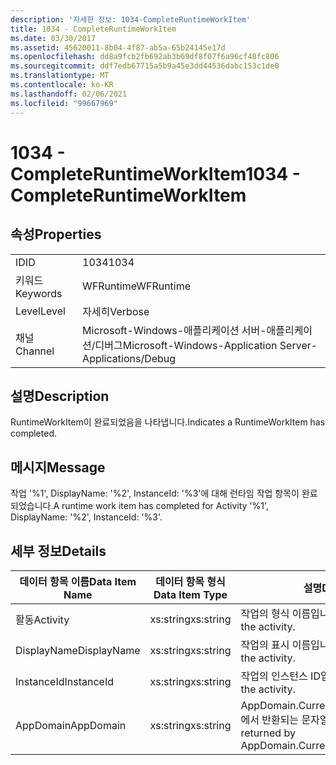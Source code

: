 ```yaml
---
description: '자세한 정보: 1034-CompleteRuntimeWorkItem'
title: 1034 - CompleteRuntimeWorkItem
ms.date: 03/30/2017
ms.assetid: 45620011-8b04-4f87-ab5a-65b24145e17d
ms.openlocfilehash: dd8a9fcb2fb692ab3b69df8f07f6a96cf48fc806
ms.sourcegitcommit: ddf7edb67715a5b9a45e3dd44536dabc153c1de0
ms.translationtype: MT
ms.contentlocale: ko-KR
ms.lasthandoff: 02/06/2021
ms.locfileid: "99667969"
---
```

# <a name="1034---completeruntimeworkitem"></a><span data-ttu-id="0535a-103">1034 - CompleteRuntimeWorkItem</span><span class="sxs-lookup"><span data-stu-id="0535a-103">1034 - CompleteRuntimeWorkItem</span></span>

## <a name="properties"></a><span data-ttu-id="0535a-104">속성</span><span class="sxs-lookup"><span data-stu-id="0535a-104">Properties</span></span>  
  
|||  
|-|-|  
|<span data-ttu-id="0535a-105">ID</span><span class="sxs-lookup"><span data-stu-id="0535a-105">ID</span></span>|<span data-ttu-id="0535a-106">1034</span><span class="sxs-lookup"><span data-stu-id="0535a-106">1034</span></span>|  
|<span data-ttu-id="0535a-107">키워드</span><span class="sxs-lookup"><span data-stu-id="0535a-107">Keywords</span></span>|<span data-ttu-id="0535a-108">WFRuntime</span><span class="sxs-lookup"><span data-stu-id="0535a-108">WFRuntime</span></span>|  
|<span data-ttu-id="0535a-109">Level</span><span class="sxs-lookup"><span data-stu-id="0535a-109">Level</span></span>|<span data-ttu-id="0535a-110">자세히</span><span class="sxs-lookup"><span data-stu-id="0535a-110">Verbose</span></span>|  
|<span data-ttu-id="0535a-111">채널</span><span class="sxs-lookup"><span data-stu-id="0535a-111">Channel</span></span>|<span data-ttu-id="0535a-112">Microsoft-Windows-애플리케이션 서버-애플리케이션/디버그</span><span class="sxs-lookup"><span data-stu-id="0535a-112">Microsoft-Windows-Application Server-Applications/Debug</span></span>|  
  
## <a name="description"></a><span data-ttu-id="0535a-113">설명</span><span class="sxs-lookup"><span data-stu-id="0535a-113">Description</span></span>  

 <span data-ttu-id="0535a-114">RuntimeWorkItem이 완료되었음을 나타냅니다.</span><span class="sxs-lookup"><span data-stu-id="0535a-114">Indicates a RuntimeWorkItem has completed.</span></span>  
  
## <a name="message"></a><span data-ttu-id="0535a-115">메시지</span><span class="sxs-lookup"><span data-stu-id="0535a-115">Message</span></span>  

 <span data-ttu-id="0535a-116">작업 '%1', DisplayName: '%2', InstanceId: '%3'에 대해 런타임 작업 항목이 완료되었습니다.</span><span class="sxs-lookup"><span data-stu-id="0535a-116">A runtime work item has completed for Activity '%1', DisplayName: '%2', InstanceId: '%3'.</span></span>  
  
## <a name="details"></a><span data-ttu-id="0535a-117">세부 정보</span><span class="sxs-lookup"><span data-stu-id="0535a-117">Details</span></span>  
  
|<span data-ttu-id="0535a-118">데이터 항목 이름</span><span class="sxs-lookup"><span data-stu-id="0535a-118">Data Item Name</span></span>|<span data-ttu-id="0535a-119">데이터 항목 형식</span><span class="sxs-lookup"><span data-stu-id="0535a-119">Data Item Type</span></span>|<span data-ttu-id="0535a-120">설명</span><span class="sxs-lookup"><span data-stu-id="0535a-120">Description</span></span>|  
|--------------------|--------------------|-----------------|  
|<span data-ttu-id="0535a-121">활동</span><span class="sxs-lookup"><span data-stu-id="0535a-121">Activity</span></span>|<span data-ttu-id="0535a-122">xs:string</span><span class="sxs-lookup"><span data-stu-id="0535a-122">xs:string</span></span>|<span data-ttu-id="0535a-123">작업의 형식 이름입니다.</span><span class="sxs-lookup"><span data-stu-id="0535a-123">The type name of the activity.</span></span>|  
|<span data-ttu-id="0535a-124">DisplayName</span><span class="sxs-lookup"><span data-stu-id="0535a-124">DisplayName</span></span>|<span data-ttu-id="0535a-125">xs:string</span><span class="sxs-lookup"><span data-stu-id="0535a-125">xs:string</span></span>|<span data-ttu-id="0535a-126">작업의 표시 이름입니다.</span><span class="sxs-lookup"><span data-stu-id="0535a-126">The display name of the activity.</span></span>|  
|<span data-ttu-id="0535a-127">InstanceId</span><span class="sxs-lookup"><span data-stu-id="0535a-127">InstanceId</span></span>|<span data-ttu-id="0535a-128">xs:string</span><span class="sxs-lookup"><span data-stu-id="0535a-128">xs:string</span></span>|<span data-ttu-id="0535a-129">작업의 인스턴스 ID입니다.</span><span class="sxs-lookup"><span data-stu-id="0535a-129">The instance id of the activity.</span></span>|  
|<span data-ttu-id="0535a-130">AppDomain</span><span class="sxs-lookup"><span data-stu-id="0535a-130">AppDomain</span></span>|<span data-ttu-id="0535a-131">xs:string</span><span class="sxs-lookup"><span data-stu-id="0535a-131">xs:string</span></span>|<span data-ttu-id="0535a-132">AppDomain.CurrentDomain.FriendlyName에서 반환되는 문자열입니다.</span><span class="sxs-lookup"><span data-stu-id="0535a-132">The string returned by AppDomain.CurrentDomain.FriendlyName.</span></span>|
